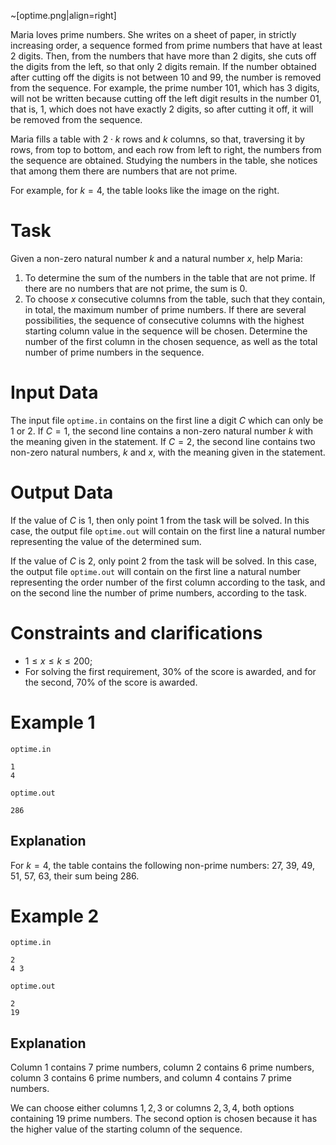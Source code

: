 ~[optime.png|align=right]

Maria loves prime numbers. She writes on a sheet of paper, in strictly increasing order, a sequence formed from prime numbers that have at least $2$ digits. Then, from the numbers that have more than $2$ digits, she cuts off the digits from the left, so that only $2$ digits remain. If the number obtained after cutting off the digits is not between $10$ and $99$, the number is removed from the sequence. For example, the prime number $101$, which has $3$ digits, will not be written because cutting off the left digit results in the number $01$, that is, $1$, which does not have exactly $2$ digits, so after cutting it off, it will be removed from the sequence.

Maria fills a table with $2 \cdot k$ rows and $k$ columns, so that, traversing it by rows, from top to bottom, and each row from left to right, the numbers from the sequence are obtained. Studying the numbers in the table, she notices that among them there are numbers that are not prime.

For example, for $k=4$, the table looks like the image on the right.

# Task

Given a non-zero natural number $k$ and a natural number $x$, help Maria:
1. To determine the sum of the numbers in the table that are not prime. If there are no numbers that are not prime, the sum is $0$.
2. To choose $x$ consecutive columns from the table, such that they contain, in total, the maximum number of prime numbers. If there are several possibilities, the sequence of consecutive columns with the highest starting column value in the sequence will be chosen. Determine the number of the first column in the chosen sequence, as well as the total number of prime numbers in the sequence.

# Input Data

The input file `optime.in` contains on the first line a digit $C$ which can only be $1$ or $2$. If $C = 1$, the second line contains a non-zero natural number $k$ with the meaning given in the statement. If $C = 2$, the second line contains two non-zero natural numbers, $k$ and $x$, with the meaning given in the statement.

# Output Data

If the value of $C$ is $1$, then only point $1$ from the task will be solved. In this case, the output file `optime.out` will contain on the first line a natural number representing the value of the determined sum.

If the value of $C$ is $2$, only point $2$ from the task will be solved. In this case, the output file `optime.out` will contain on the first line a natural number representing the order number of the first column according to the task, and on the second line the number of prime numbers, according to the task.

# Constraints and clarifications

* $1 \leq x \leq k \leq 200$;
* For solving the first requirement, $30\%$ of the score is awarded, and for the second, $70\%$ of the score is awarded.

# Example 1

`optime.in`
```
1
4
```

`optime.out`
```
286
```

## Explanation

For $k = 4$, the table contains the following non-prime numbers: $27$, $39$, $49$, $51$, $57$, $63$, their sum being $286$.

# Example 2

`optime.in`
```
2
4 3
```

`optime.out`
```
2
19
```

## Explanation

Column $1$ contains $7$ prime numbers, column $2$ contains $6$ prime numbers, column $3$ contains $6$ prime numbers, and column $4$ contains $7$ prime numbers.

We can choose either columns $1,2,3$ or columns $2,3,4$, both options containing $19$ prime numbers. The second option is chosen because it has the higher value of the starting column of the sequence.